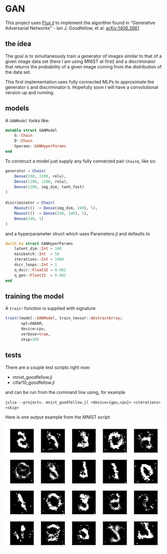 # GAN

This project uses [Flux.jl](https://fluxml.ai/Flux.jl/stable/) to implement the algorithm found in "Generative Adversarial Networks" - Ian J. Goodfellow, et al. [arXiv:1406.2661](https://github.com/aarontrowbridge/GAN)

## the idea

The goal is to simultaneously train a generator of images similar to that of a given image data set (here I am using MNIST at first) and a discriminator that returns the probability of a given image coming from the distribution of the data set.

This first implementation uses fully connected MLPs to approximate the generator `G` and discriminator `D`.  Hopefully soon I will have a convolutional version up and running.

## models

A `GANModel` looks like:

```julia
mutable struct GANModel
    G::Chain
    D::Chain
    hparams::GANHyperParams
end
```

To construct a model just supply any fully connected pair `Chain`s, like so:

```julia
generator = Chain(
    Dense(100, 1200, relu),
    Dense(1200, 1200, relu),
    Dense(1200, img_dim, tanh_fast)
)

discriminator = Chain(
    Maxout(() -> Dense(img_dim, 240), 5),
    Maxout(() -> Dense(240, 240), 5),
    Dense(240, 1)
)
```

and a hyperparameter struct which uses Parameters.jl and defaults to

```julia
@with_kw struct GANHyperParams 
    latent_dim::Int = 100            
    minibatch::Int  = 50
    iterations::Int = 1000
    dscr_loops::Int = 1
    η_dscr::Float32 = 0.002
    η_gen::Float32  = 0.002
end
```


## training the model

A `train!` function is supplied with signature

```julia
train!(model::GANModel, train_tensor::AbstractArray;
       opt=OADAM,
       device=cpu,
       verbose=true, 
       skip=50)
```

## tests

There are a couple test scripts right now:

* mnist_goodfellow.jl
* cifar10_goodfellow.jl

and can be run from the command line using, for example

`julia --project=. mnist_goodfellow.jl <device={gpu,cpu}> <iterations> <skip>`

Here is one output example from the MNIST script:

![](fake_images/MNIST/gen_image_grid_n_1000.png)